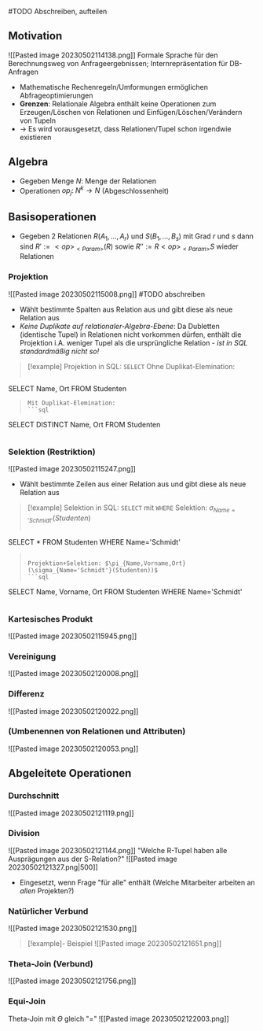 #TODO Abschreiben, aufteilen

## Motivation
![[Pasted image 20230502114138.png]]
Formale Sprache für den Berechnungsweg von Anfrageergebnissen; Internrepräsentation für DB-Anfragen
- Mathematische Rechenregeln/Umformungen ermöglichen Abfrageoptimierungen
- **Grenzen**: Relationale Algebra enthält keine Operationen zum Erzeugen/Löschen von Relationen und Einfügen/Löschen/Verändern von Tupeln
- -> Es wird vorausgesetzt, dass Relationen/Tupel schon irgendwie existieren

## Algebra
- Gegeben Menge $N$: Menge der Relationen
- Operationen $op_{j}: \; N^{k} \rightarrow N$ (Abgeschlossenheit)

## Basisoperationen
- Gegeben 2 Relationen $R(A_{1},…,A_{r})$ und $S(B_{1},…,B_{s})$ mit Grad $r$ und $s$ dann sind
   $R' := {<op>}_{<Param>}(R)$ sowie
   $R'' := R {<op>}_{<Param>} S$
   wieder Relationen

### Projektion
![[Pasted image 20230502115008.png]]
#TODO abschreiben
- Wählt bestimmte Spalten aus Relation aus und gibt diese als neue Relation aus
- *Keine Duplikate auf relationaler-Algebra-Ebene*: Da Dubletten (identische Tupel) in Relationen nicht vorkommen dürfen, enthält die Projektion i.A. weniger Tupel als die ursprüngliche Relation - *ist in SQL standardmäßig nicht so!*

>[!example] Projektion in SQL: `SELECT`
>Ohne Duplikat-Elemination:
>```sql
SELECT Name, Ort FROM Studenten
>```
>Mit Duplikat-Elemination:
>```sql
SELECT DISTINCT Name, Ort FROM Studenten
>```


### Selektion (Restriktion)
![[Pasted image 20230502115247.png]]
- Wählt bestimmte Zeilen aus einer Relation aus und gibt diese als neue Relation aus

>[!example] Selektion in SQL: `SELECT` mit `WHERE`
>Selektion: $\sigma_{Name='Schmidt'}(Studenten)$
>```sql
SELECT * FROM Studenten WHERE Name='Schmidt'
>```
>
> Projektion+Selektion: $\pi_{Name,Vorname,Ort}(\sigma_{Name='Schmidt'}(Studenten))$
> ```sql
SELECT Name, Vorname, Ort FROM Studenten WHERE Name='Schmidt'
> ``` 


### Kartesisches Produkt
![[Pasted image 20230502115945.png]]

### Vereinigung
![[Pasted image 20230502120008.png]]

### Differenz
![[Pasted image 20230502120022.png]]

### (Umbenennen von Relationen und Attributen)
![[Pasted image 20230502120053.png]]

## Abgeleitete Operationen

### Durchschnitt
![[Pasted image 20230502121119.png]]

### Division
![[Pasted image 20230502121144.png]]
"Welche R-Tupel haben alle Ausprägungen aus der S-Relation?"
![[Pasted image 20230502121327.png|500]]
- Eingesetzt, wenn Frage "für alle" enthält (Welche Mitarbeiter arbeiten an *allen* Projekten?)

### Natürlicher Verbund
![[Pasted image 20230502121530.png]]
>[!example]- Beispiel
>![[Pasted image 20230502121651.png]]

### Theta-Join (Verbund)
![[Pasted image 20230502121756.png]]

### Equi-Join
Theta-Join mit $\Theta$ gleich "="
![[Pasted image 20230502122003.png]]
